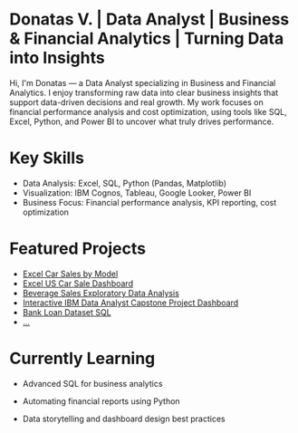 # Donatas V. | Data Analyst | Business & Financial Analytics | Turning Data into Insights

Hi, I'm Donatas — a Data Analyst specializing in Business and Financial Analytics.
I enjoy transforming raw data into clear business insights that support data-driven decisions and real growth.
My work focuses on financial performance analysis and cost optimization, using tools like SQL, Excel, Python, and Power BI to uncover what truly drives performance.

# Key Skills
- Data Analysis: Excel, SQL, Python (Pandas, Matplotlib)
- Visualization: IBM Cognos, Tableau, Google Looker, Power BI
- Business Focus: Financial performance analysis, KPI reporting, cost optimization

# Featured Projects
- [Excel Car Sales by Model](excel-projects/CarSalesByModel.xlsx)
- [Excel US Car Sale Dashboard](excel-projects/Car_Sales_Kaggle.xlsx)
- [Beverage Sales Exploratory Data Analysis](https://github.com/DonatasV-analytics/DonatasV-analytics/blob/main/Beverage_sales.ipynb)
- [Interactive IBM Data Analyst Capstone Project Dashboard](https://lookerstudio.google.com/s/iRPAB_6Vw1w)
- [Bank Loan Dataset SQL](https://github.com/DonatasV-analytics/DonatasV-analytics/blob/main/SQL%20Loan%20Data%20Analysis/loan_analysis.sql)
- [...](link_here)

# Currently Learning
- Advanced SQL for business analytics

- Automating financial reports using Python

- Data storytelling and dashboard design best practices
